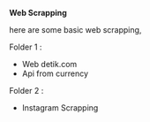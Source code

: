 <b> Web Scrapping </b>

here are some basic web scrapping, 

Folder 1 :
- Web detik.com
- Api from currency

Folder 2 :
- Instagram Scrapping

